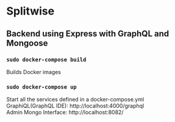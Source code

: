 # Splitwise

## Backend using Express with GraphQL and Mongoose

### `sudo docker-compose build`

Builds Docker images<br />

### `sudo docker-compose up`

Start all the services defined in a docker-compose.yml<br />
GraphiQL(GraphQL IDE): http://localhost:4000/graphql<br />
Admin Mongo Interface: http://localhost:8082/ 